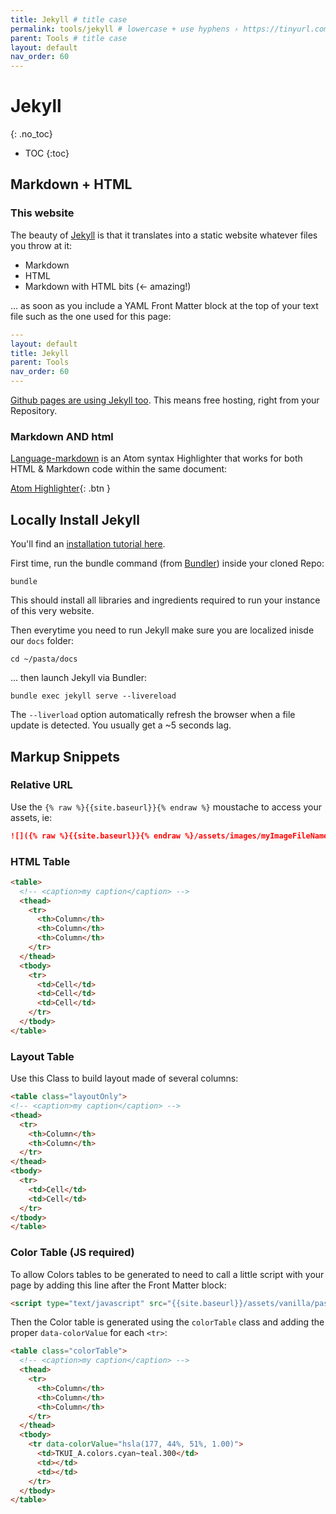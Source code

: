 ```yaml
---
title: Jekyll # title case
permalink: tools/jekyll # lowercase + use hyphens › https://tinyurl.com/27kmc4rb
parent: Tools # title case
layout: default
nav_order: 60
---
```


# Jekyll
{: .no_toc}
<!-- ↑ skips H1 inside TOC -->

- TOC
{:toc}

## Markdown + HTML

### This website

The beauty of [Jekyll](https://jekyllrb.com/) is that it translates into a static website whatever files you throw at it:

- Markdown
- HTML
- Markdown with HTML bits (← amazing!)

… as soon as you include a YAML Front Matter block at the top of your text file such as the one used for this page:

```yaml
---
layout: default
title: Jekyll
parent: Tools
nav_order: 60
---
```

[Github pages are using Jekyll too](https://docs.github.com/en/pages/setting-up-a-github-pages-site-with-jekyll). This means free hosting, right from your Repository.

### Markdown AND html

[Language-markdown](https://atom.io/packages/language-markdown) is an Atom syntax Highlighter that works for both HTML & Markdown code within the same document:

[Atom Highlighter](https://atom.io/packages/language-markdown){: .btn }

## Locally Install Jekyll

You'll find an [installation tutorial here](https://jekyllrb.com/docs/installation/macos/).

First time, run the bundle command (from [Bundler](https://bundler.io/)) inside your  cloned Repo:

```shell
bundle
```
This should install all libraries and ingredients required to run your instance of this very website.

Then everytime you need to run Jekyll make sure you are localized inisde our `docs` folder:

```shell
cd ~/pasta/docs
```

… then launch Jekyll via Bundler:

```shell
bundle exec jekyll serve --livereload
```

The `--liverload` option automatically refresh the browser when a file update is detected. You usually get a ~5 seconds lag.

## Markup Snippets

### Relative URL

Use the `{% raw %}{{site.baseurl}}{% endraw %}` moustache to access your assets, ie:

```markdown
![]({% raw %}{{site.baseurl}}{% endraw %}/assets/images/myImageFileName.png)
```

### HTML Table

```html
<table>
  <!-- <caption>my caption</caption> -->
  <thead>
    <tr>
      <th>Column</th>
      <th>Column</th>
      <th>Column</th>
    </tr>
  </thead>
  <tbody>
    <tr>
      <td>Cell</td>
      <td>Cell</td>
      <td>Cell</td>
    </tr>
  </tbody>
</table>
```

### Layout Table

Use this Class to build layout made of several columns:

```html
<table class="layoutOnly">
<!-- <caption>my caption</caption> -->
<thead>
  <tr>
    <th>Column</th>
    <th>Column</th>
  </tr>
</thead>
<tbody>
  <tr>
    <td>Cell</td>
    <td>Cell</td>
  </tr>
</tbody>
</table>
```


### Color Table (JS required)

To allow Colors tables to be generated to need to call a little script with your page by adding this line after the Front Matter block:

```html
<script type="text/javascript" src="{{site.baseurl}}/assets/vanilla/pasta.js" defer></script>
```
Then the Color table is generated using the `colorTable` class and adding the proper `data-colorValue` for each `<tr>`:

```html
<table class="colorTable">
  <!-- <caption>my caption</caption> -->
  <thead>
    <tr>
      <th>Column</th>
      <th>Column</th>
      <th>Column</th>
    </tr>
  </thead>
  <tbody>
    <tr data-colorValue="hsla(177, 44%, 51%, 1.00)">
      <td>TKUI_A.colors.cyan~teal.300</td>
      <td></td>
      <td></td>
    </tr>
  </tbody>
</table>
```
